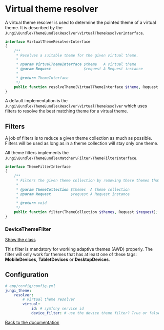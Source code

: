 Virtual theme resolver
======================

A virtual theme resolver is used to determine the pointed theme of a virtual theme. It is described by the 
`Jungi\Bundle\ThemeBundle\Resolver\VirtualThemeResolverInterface`.

```php
interface VirtualThemeResolverInterface
{
    /**
     * Resolves a suitable theme for the given virtual theme.
     *
     * @param VirtualThemeInterface $theme   A virtual theme
     * @param Request               $request A Request instance
     *
     * @return ThemeInterface
     */
    public function resolveTheme(VirtualThemeInterface $theme, Request $request);
}
```

A default implementation is the `Jungi\Bundle\ThemeBundle\Resolver\VirtualThemeResolver` which uses filters to resolve
the best matching theme for a virtual theme.

Filters
-------

A job of filters is to reduce a given theme collection as much as possible. Filters will be used as long as in a theme 
collection will stay only one theme.

All theme filters implements the `Jungi\Bundle\ThemeBundle\Matcher\Filter\ThemeFilterInterface`.

```php
interface ThemeFilterInterface
{
    /**
     * Filters the given theme collection by removing these themes that are not suitable
     *
     * @param ThemeCollection $themes  A theme collection
     * @param Request         $request A Request instance
     *
     * @return void
     */
    public function filter(ThemeCollection $themes, Request $request);
}
```

### DeviceThemeFilter

[Show the class](https://github.com/piku235/JungiThemeBundle/blob/master/Resolver/Filter/DeviceThemeFilter.php)

This filter is mandatory for working adaptive themes (AWD) properly. The filter will only work for themes that has at 
least one of these tags: **MobileDevices**, **TabletDevices** or **DesktopDevices**.

Configuration
-------------

```yaml
# app/config/config.yml
jungi_theme:
    resolver:
        # virtual theme resolver
        virtual:
            id: # symfony service id
            device_filter: # use the device theme filter? True or false
```

[Back to the documentation](https://github.com/piku235/JungiThemeBundle/blob/master/Resources/doc/index.md)
